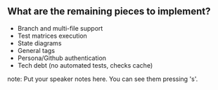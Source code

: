 ##  What are the remaining pieces to implement?

* Branch and multi-file support
* Test matrices execution
* State diagrams
* General tags
* Persona/Github authentication
* Tech debt (no automated tests, checks cache)

note:
    Put your speaker notes here.
    You can see them pressing 's'.
